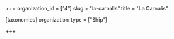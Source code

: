 +++
organization_id = ["4"]
slug = "la-carnalis"
title = "La Carnalis"

[taxonomies]
organization_type = ["Ship"]

+++


